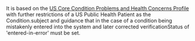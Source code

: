 It is based on the [US Core Condition Problems and Health Concerns Profile]({{site.data.fhir.ver.hl7fhiruscore}}/StructureDefinition-us-core-condition-problems-health-concerns.html) with further restrictions of a US Public Health Patient as the Condition.subject and guidance that in the case of a condition being mistakenly entered into the system and later corrected verificationStatus of 'entered-in-error' must be set.